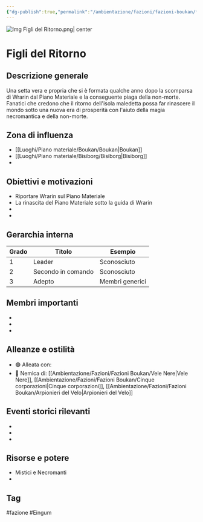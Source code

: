 ```yaml
---
{"dg-publish":true,"permalink":"/ambientazione/fazioni/fazioni-boukan/figli-del-ritorno/","tags":["fazione"]}
---
```


![Img Figli del Ritorno.png| center](/img/user/Immagini/Img%20Figli%20del%20Ritorno.png)

# Figli del Ritorno

## Descrizione generale
Una setta vera e propria che si è formata qualche anno dopo la scomparsa di Wrarin dal Piano Materiale e la conseguente piaga della non-morte. Fanatici che credono che il ritorno dell'isola maledetta possa far rinascere il mondo sotto una nuova era di prosperità con l'aiuto della magia necromantica e della non-morte.

## Zona di influenza
- [[Luoghi/Piano materiale/Boukan/Boukan\|Boukan]]
- [[Luoghi/Piano materiale/Bisiborg/Bisiborg\|Bisiborg]]
- 

## Obiettivi e motivazioni
- Riportare Wrarin sul Piano Materiale
- La rinascita del Piano Materiale sotto la guida di Wrarin
- 
- 

##  Gerarchia interna
| Grado | Titolo             | Esempio         |
| ----- | ------------------ | --------------- |
| 1     | Leader             | Sconosciuto     |
| 2     | Secondo in comando | Sconosciuto     |
| 3     | Adepto             | Membri generici |

## Membri importanti
- 
- 
- 

##  Alleanze e ostilità
- 🟢 Alleata con: 
- 🔴 Nemica di: [[Ambientazione/Fazioni/Fazioni Boukan/Vele Nere\|Vele Nere]], [[Ambientazione/Fazioni/Fazioni Boukan/Cinque corporazioni\|Cinque corporazioni]], [[Ambientazione/Fazioni/Fazioni Boukan/Arpionieri del Velo\|Arpionieri del Velo]]


## Eventi storici rilevanti
- 
- 
- 

## Risorse e potere
- Mistici e Necromanti
- 

##  Tag
#fazione #Eingum

